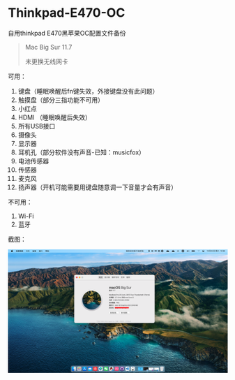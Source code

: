 # Thinkpad-E470-OC

自用thinkpad E470黑苹果OC配置文件备份

> Mac Big Sur 11.7
>
> 未更换无线网卡

可用：
1. 键盘（睡眠唤醒后fn键失效，外接键盘没有此问题）
2. 触摸盘（部分三指功能不可用）
3. 小红点
4. HDMI （睡眠唤醒后失效）
5. 所有USB接口
6. 摄像头
7. 显示器
8. 耳机孔（部分软件没有声音-已知：musicfox）
9. 电池传感器
10. 传感器
11. 麦克风
12. 扬声器（开机可能需要用键盘随意调一下音量才会有声音）

不可用：
1. Wi-Fi
2. 蓝牙

截图：

![](./%E6%88%AA%E5%B1%8F2022-10-22%20.png)
